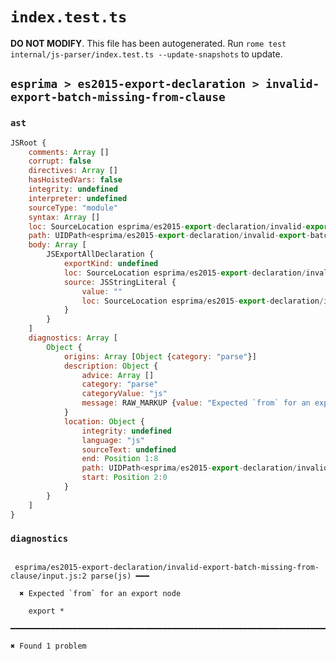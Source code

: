 # `index.test.ts`

**DO NOT MODIFY**. This file has been autogenerated. Run `rome test internal/js-parser/index.test.ts --update-snapshots` to update.

## `esprima > es2015-export-declaration > invalid-export-batch-missing-from-clause`

### `ast`

```javascript
JSRoot {
	comments: Array []
	corrupt: false
	directives: Array []
	hasHoistedVars: false
	integrity: undefined
	interpreter: undefined
	sourceType: "module"
	syntax: Array []
	loc: SourceLocation esprima/es2015-export-declaration/invalid-export-batch-missing-from-clause/input.js 1:0-2:0
	path: UIDPath<esprima/es2015-export-declaration/invalid-export-batch-missing-from-clause/input.js>
	body: Array [
		JSExportAllDeclaration {
			exportKind: undefined
			loc: SourceLocation esprima/es2015-export-declaration/invalid-export-batch-missing-from-clause/input.js 1:0-1:8
			source: JSStringLiteral {
				value: ""
				loc: SourceLocation esprima/es2015-export-declaration/invalid-export-batch-missing-from-clause/input.js 2:0-1:8
			}
		}
	]
	diagnostics: Array [
		Object {
			origins: Array [Object {category: "parse"}]
			description: Object {
				advice: Array []
				category: "parse"
				categoryValue: "js"
				message: RAW_MARKUP {value: "Expected `from` for an export node"}
			}
			location: Object {
				integrity: undefined
				language: "js"
				sourceText: undefined
				end: Position 1:8
				path: UIDPath<esprima/es2015-export-declaration/invalid-export-batch-missing-from-clause/input.js>
				start: Position 2:0
			}
		}
	]
}
```

### `diagnostics`

```

 esprima/es2015-export-declaration/invalid-export-batch-missing-from-clause/input.js:2 parse(js) ━━━

  ✖ Expected `from` for an export node

    export *

━━━━━━━━━━━━━━━━━━━━━━━━━━━━━━━━━━━━━━━━━━━━━━━━━━━━━━━━━━━━━━━━━━━━━━━━━━━━━━━━━━━━━━━━━━━━━━━━━━━━

✖ Found 1 problem

```
